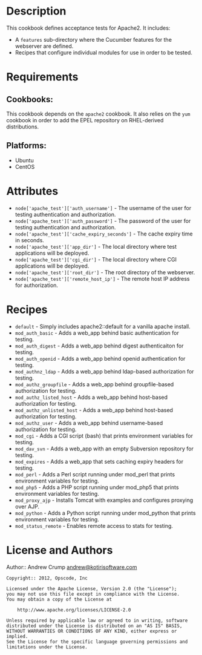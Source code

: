 Description
===========

This cookbook defines acceptance tests for Apache2. It includes:

* A `features` sub-directory where the Cucumber features for the webserver
  are defined.
* Recipes that configure individual modules for use in order to be tested.

Requirements
============

## Cookbooks:

This cookbook depends on the `apache2` cookbook. It also relies on the `yum`
cookbook in order to add the EPEL repository on RHEL-derived distributions.

## Platforms:

* Ubuntu
* CentOS

Attributes
==========

* `node['apache_test']['auth_username']` - The username of the user for testing
  authentication and authorization.
* `node['apache_test']['auth_password']` - The password of the user for testing
  authentication and authorization.
* `node['apache_test']['cache_expiry_seconds']` - The cache expiry time in
  seconds.
* `node['apache_test']['app_dir']` - The local directory where test applications
  will be deployed.
* `node['apache_test']['cgi_dir']` - The local directory where CGI applications
  will be deployed.
* `node['apache_test']['root_dir']` - The root directory of the webserver.
* `node['apache_test']['remote_host_ip']` - The remote host IP address for
  authorization.

Recipes
=======

* `default` - Simply includes apache2::default for a vanilla apache install.
* `mod_auth_basic` - Adds a web_app behind basic authentication for testing.
* `mod_auth_digest` - Adds a web_app behind digest authenticaiton for testing.
* `mod_auth_openid` - Adds a web_app behind openid authentication for testing.
* `mod_authnz_ldap` - Adds a web_app behind ldap-based authorization for testing.
* `mod_authz_groupfile` - Adds a web_app behind groupfile-based authorization for testing.
* `mod_authz_listed_host` - Adds a web_app behind host-based authorization for testing.
* `mod_authz_unlisted_host` - Adds a web_app behind host-based authorization for testing.
* `mod_authz_user` - Adds a web_app behind username-based authorization for testing.
* `mod_cgi` - Adds a CGI script (bash) that prints environment variables for testing.
* `mod_dav_svn` - Adds a web_app with an empty Subversion repository for testing.
* `mod_expires` - Adds a web_app that sets caching expiry headers for testing.
* `mod_perl` - Adds a Perl script running under mod_perl that prints environment variables for testing.
* `mod_php5` - Adds a PHP script running under mod_php5 that prints environment variables for testing.
* `mod_proxy_ajp` - Installs Tomcat with examples and configures proxying over AJP.
* `mod_python` - Adds a Python script running under mod_python that prints environment variables for testing.
* `mod_status_remote` - Enables remote access to stats for testing.

License and Authors
===================

Author:: Andrew Crump <andrew@kotirisoftware.com>

    Copyright:: 2012, Opscode, Inc

    Licensed under the Apache License, Version 2.0 (the "License");
    you may not use this file except in compliance with the License.
    You may obtain a copy of the License at

        http://www.apache.org/licenses/LICENSE-2.0

    Unless required by applicable law or agreed to in writing, software
    distributed under the License is distributed on an "AS IS" BASIS,
    WITHOUT WARRANTIES OR CONDITIONS OF ANY KIND, either express or implied.
    See the License for the specific language governing permissions and
    limitations under the License.

